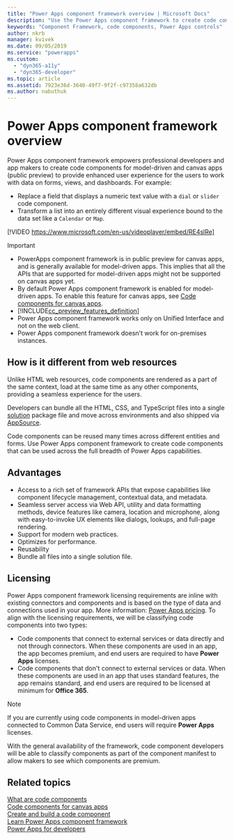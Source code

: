 ```yaml
---
title: "Power Apps component framework overview | Microsoft Docs"
description: "Use the Power Apps component framework to create code components to provide enhanced experiences for people to view and work with data in forms, views, and dashboards."
keywords: "Component Framework, code components, Power Apps controls"
author: nkrb 
manager: kvivek
ms.date: 09/05/2019
ms.service: "powerapps"
ms.custom:
  - "dyn365-a11y"
  - "dyn365-developer"
ms.topic: article
ms.assetid: 7923e36d-3640-49f7-9f2f-c97358a632db
ms.author: nabuthuk
---
```


# Power Apps component framework overview

Power Apps component framework empowers professional developers and app makers to create code components for model-driven and canvas apps (public preview) to provide enhanced user experience for the users to work with data on forms, views, and dashboards. For example:

- Replace a field that displays a numeric text value with a `dial` or `slider` code component.
- Transform a list into an entirely different visual experience bound to the data set like a `Calendar` or `Map`.

[!VIDEO https://www.microsoft.com/en-us/videoplayer/embed/RE4slRe]

> [!IMPORTANT]
> - PowerApps component framework is in public preview for canvas apps, and is generally available for model-driven apps. This implies that all the APIs that are supported for model-driven apps might not be supported on canvas apps yet.
> - By default Power Apps component framework is enabled for model-driven apps. To enable this feature for canvas apps, see [Code components for canvas apps](component-framework-for-canvas-apps.md).
> - [!INCLUDE[cc_preview_features_definition](../../includes/cc-preview-features-definition.md)]
> - Power Apps component framework works only on Unified Interface and not on the web client. 
> - Power Apps component framework doesn't work for on-premises instances. 

## How is it different from web resources

Unlike HTML web resources, code components are rendered as a part of the same context, load at the same time as any other components, providing a seamless experience for the users. 

Developers can bundle all the HTML, CSS, and TypeScript files into a single [solution](https://docs.microsoft.com/dynamics365/customer-engagement/customize/solutions-overview) package file and move across environments and also shipped via [AppSource](https://appsource.microsoft.com/marketplace/apps?page=1&product=dynamics-365). 

Code components can be reused many times across different entities and forms. Use Power Apps component framework to create code components that can be used across the full breadth of Power Apps capabilities.

## Advantages 

- Access to a rich set of framework APIs that expose capabilities like component lifecycle management, contextual data, and metadata. 
- Seamless server access via Web API, utility and data formatting methods, device features like camera, location and microphone, along with easy-to-invoke UX elements like dialogs, lookups, and full-page rendering.  
- Support for modern web practices.
- Optimizes for performance.
- Reusability
- Bundle all files into a single solution file.

## Licensing

Power Apps component framework licensing requirements are inline with existing connectors and components and is based on the type of data and connections used in your app. More information: [Power Apps pricing](https://powerapps.microsoft.com/pricing/). To align with the licensing requirements, we will be classifying code components into two types:

- Code components that connect to external services or data directly and not through connectors. When these components are used in an app, the app becomes premium, and end users are required to have **Power Apps** licenses.
- Code components that don't connect to external services or data. When these components are used in an app that uses standard features, the app remains standard, and end users are required to be licensed at minimum for **Office 365**.

> [!NOTE]
> If you are currently using code components in model-driven apps connected to Common Data Service, end users will require **Power Apps** licenses.

With the general availability of the framework, code component developers will be able to classify components as part of the component manifest to allow makers to see which components are premium.

## Related topics

[What are code components](custom-controls-overview.md)<br/>
[Code components for canvas apps](component-framework-for-canvas-apps.md)<br/>
[Create and build a code component](create-custom-controls-using-pcf.md)<br/>
[Learn Power Apps component framework](https://docs.microsoft.com/learn/paths/use-power-apps-component-framework)<br/>
[Power Apps for developers](https://docs.microsoft.com/powerapps/#pivot=home&panel=developer)

